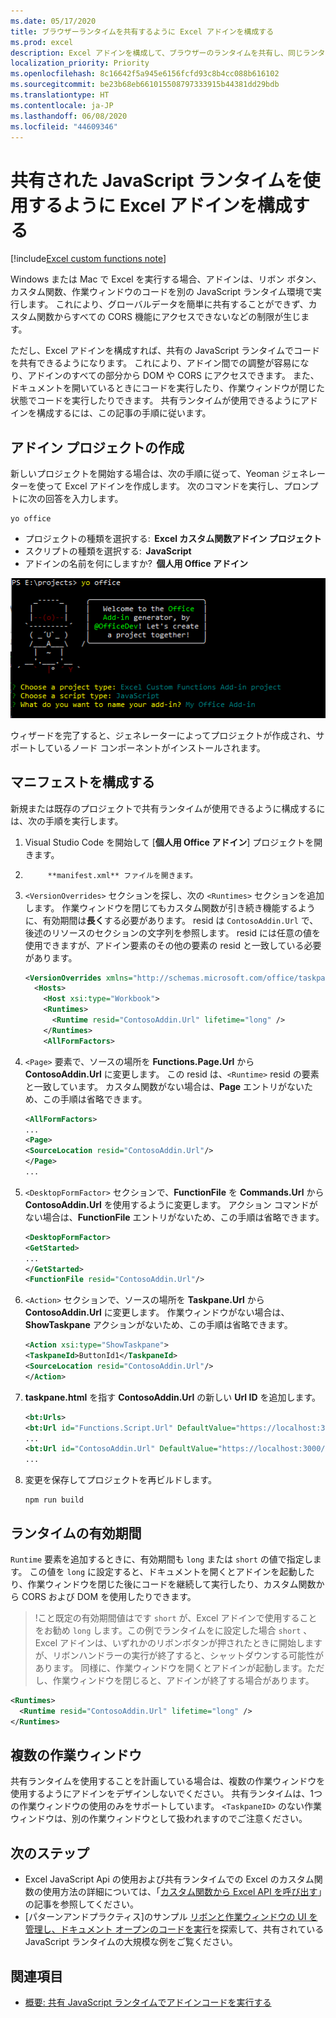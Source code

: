 ```yaml
---
ms.date: 05/17/2020
title: ブラウザーランタイムを共有するように Excel アドインを構成する
ms.prod: excel
description: Excel アドインを構成して、ブラウザーのランタイムを共有し、同じランタイムでリボン、作業ウィンドウ、カスタム関数のコードを実行できるようにします。
localization_priority: Priority
ms.openlocfilehash: 8c16642f5a945e6156fcfd93c8b4cc088b616102
ms.sourcegitcommit: be23b68eb661015508797333915b44381dd29bdb
ms.translationtype: HT
ms.contentlocale: ja-JP
ms.lasthandoff: 06/08/2020
ms.locfileid: "44609346"
---
```

# <a name="configure-your-excel-add-in-to-use-a-shared-javascript-runtime"></a>共有された JavaScript ランタイムを使用するように Excel アドインを構成する

[!include[Excel custom functions note](../includes/excel-custom-functions-note.md)]

Windows または Mac で Excel を実行する場合、アドインは、リボン ボタン、カスタム関数、作業ウィンドウのコードを別の JavaScript ランタイム環境で実行します。 これにより、グローバルデータを簡単に共有することができず、カスタム関数からすべての CORS 機能にアクセスできないなどの制限が生じます。

ただし、Excel アドインを構成すれば、共有の JavaScript ランタイムでコードを共有できるようになります。 これにより、アドイン間での調整が容易になり、アドインのすべての部分から DOM や CORS にアクセスできます。 また、ドキュメントを開いているときにコードを実行したり、作業ウィンドウが閉じた状態でコードを実行したりできます。 共有ランタイムが使用できるようにアドインを構成するには、この記事の手順に従います。

## <a name="create-the-add-in-project"></a>アドイン プロジェクトの作成

新しいプロジェクトを開始する場合は、次の手順に従って、Yeoman ジェネレーターを使って Excel アドインを作成します。 次のコマンドを実行し、プロンプトに次の回答を入力します。

```command line
yo office
```

- プロジェクトの種類を選択する:  **Excel カスタム関数アドイン プロジェクト**
- スクリプトの種類を選択する:  **JavaScript**
- アドインの名前を何にしますか?  **個人用 Office アドイン**

![アドイン プロジェクトを作成するための Office からのプロンプトへ応答するスクリーンショット。](../images/yo-office-excel-project.png)

ウィザードを完了すると、ジェネレーターによってプロジェクトが作成され、サポートしているノード コンポーネントがインストールされます。

## <a name="configure-the-manifest"></a>マニフェストを構成する

新規または既存のプロジェクトで共有ランタイムが使用できるように構成するには、次の手順を実行します。

1. Visual Studio Code を開始して [**個人用 Office アドイン**] プロジェクトを開きます。
2. 
            **manifest.xml** ファイルを開きます。
3. `<VersionOverrides>` セクションを探し、次の `<Runtimes>` セクションを追加します。 作業ウィンドウを閉じてもカスタム関数が引き続き機能するように、有効期間は**長く**する必要があります。 resid は `ContosoAddin.Url` で、後述のリソースのセクションの文字列を参照します。 resid には任意の値を使用できますが、アドイン要素のその他の要素の resid と一致している必要があります。

   ```xml
   <VersionOverrides xmlns="http://schemas.microsoft.com/office/taskpaneappversionoverrides" xsi:type="VersionOverridesV1_0">
     <Hosts>
       <Host xsi:type="Workbook">
       <Runtimes>
         <Runtime resid="ContosoAddin.Url" lifetime="long" />
       </Runtimes>
       <AllFormFactors>
   ```

4. `<Page>` 要素で、ソースの場所を **Functions.Page.Url** から **ContosoAddin.Url** に変更します。 この resid は、`<Runtime>` resid の要素と一致しています。 カスタム関数がない場合は、**Page** エントリがないため、この手順は省略できます。

   ```xml
   <AllFormFactors>
   ...
   <Page>
   <SourceLocation resid="ContosoAddin.Url"/>
   </Page>
   ...
   ```

5. `<DesktopFormFactor>` セクションで、**FunctionFile** を **Commands.Url** から **ContosoAddin.Url** を使用するように変更します。 アクション コマンドがない場合は、**FunctionFile** エントリがないため、この手順は省略できます。

   ```xml
   <DesktopFormFactor>
   <GetStarted>
   ...
   </GetStarted>
   <FunctionFile resid="ContosoAddin.Url"/>
   ```

6. `<Action>` セクションで、ソースの場所を **Taskpane.Url** から **ContosoAddin.Url** に変更します。 作業ウィンドウがない場合は、**ShowTaskpane** アクションがないため、この手順は省略できます。

   ```xml
   <Action xsi:type="ShowTaskpane">
   <TaskpaneId>ButtonId1</TaskpaneId>
   <SourceLocation resid="ContosoAddin.Url"/>
   </Action>
   ```

7. **taskpane.html** を指す **ContosoAddin.Url** の新しい **Url ID** を追加します。

   ```xml
   <bt:Urls>
   <bt:Url id="Functions.Script.Url" DefaultValue="https://localhost:3000/dist/functions.js"/>
   ...
   <bt:Url id="ContosoAddin.Url" DefaultValue="https://localhost:3000/taskpane.html"/>
   ...
   ```

8. 変更を保存してプロジェクトを再ビルドします。

   ```command line
   npm run build
   ```

## <a name="runtime-lifetime"></a>ランタイムの有効期間

`Runtime` 要素を追加するときに、有効期間も `long` または `short` の値で指定します。 この値を `long` に設定すると、ドキュメントを開くとアドインを起動したり、作業ウィンドウを閉じた後にコードを継続して実行したり、カスタム関数から CORS および DOM を使用したりできます。

>!こと既定の有効期間値はです `short` が、Excel アドインで使用することをお勧め `long` します。この例でランタイムをに設定した場合 `short` 、Excel アドインは、いずれかのリボンボタンが押されたときに開始しますが、リボンハンドラーの実行が終了すると、シャットダウンする可能性があります。 同様に、作業ウィンドウを開くとアドインが起動します。ただし、作業ウィンドウを閉じると、アドインが終了する場合があります。

```xml
<Runtimes>
  <Runtime resid="ContosoAddin.Url" lifetime="long" />
</Runtimes>
```

## <a name="multiple-task-panes"></a>複数の作業ウィンドウ

共有ランタイムを使用することを計画している場合は、複数の作業ウィンドウを使用するようにアドインをデザインしないでください。 共有ランタイムは、1つの作業ウィンドウの使用のみをサポートしています。 `<TaskpaneID>` のない作業ウィンドウは、別の作業ウィンドウとして扱われますのでご注意ください。

## <a name="next-steps"></a>次のステップ

- Excel JavaScript Api の使用および共有ランタイムでの Excel のカスタム関数の使用方法の詳細については、「[カスタム関数から Excel API を呼び出す](call-excel-apis-from-custom-function.md)」の記事を参照してください。
- [パターンアンドプラクティス]のサンプル [リボンと作業ウィンドウの UI を管理し、ドキュメント オープンのコードを実行](https://github.com/OfficeDev/PnP-OfficeAddins/tree/master/Samples/excel-shared-runtime-scenario)を探索して、共有されている JavaScript ランタイムの大規模な例をご覧ください。

## <a name="see-also"></a>関連項目

- [概要: 共有 JavaScript ランタイムでアドインコードを実行する](custom-functions-shared-overview.md)
